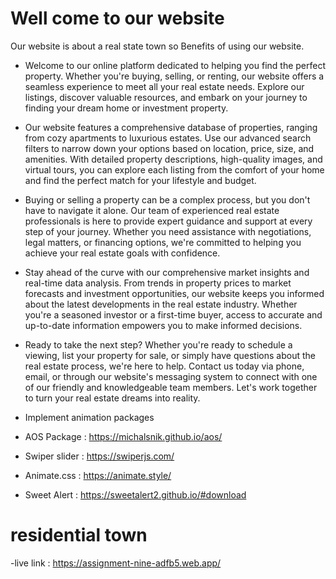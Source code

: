 # Well come to our website

Our website is about a real state town so Benefits of using our website.

- Welcome to our online platform dedicated to helping you find the perfect property. Whether you're buying, selling, or renting, our website offers a seamless experience to meet all your real estate needs. Explore our listings, discover valuable resources, and embark on your journey to finding your dream home or investment property.

- Our website features a comprehensive database of properties, ranging from cozy apartments to luxurious estates. Use our advanced search filters to narrow down your options based on location, price, size, and amenities. With detailed property descriptions, high-quality images, and virtual tours, you can explore each listing from the comfort of your home and find the perfect match for your lifestyle and budget.


- Buying or selling a property can be a complex process, but you don't have to navigate it alone. Our team of experienced real estate professionals is here to provide expert guidance and support at every step of your journey. Whether you need assistance with negotiations, legal matters, or financing options, we're committed to helping you achieve your real estate goals with confidence.


- Stay ahead of the curve with our comprehensive market insights and real-time data analysis. From trends in property prices to market forecasts and investment opportunities, our website keeps you informed about the latest developments in the real estate industry. Whether you're a seasoned investor or a first-time buyer, access to accurate and up-to-date information empowers you to make informed decisions.


- Ready to take the next step? Whether you're ready to schedule a viewing, list your property for sale, or simply have questions about the real estate process, we're here to help. Contact us today via phone, email, or through our website's messaging system to connect with one of our friendly and knowledgeable team members. Let's work together to turn your real estate dreams into reality.

 
- Implement animation  packages 

- AOS Package : https://michalsnik.github.io/aos/

- Swiper slider : https://swiperjs.com/

- Animate.css : https://animate.style/

- Sweet Alert : https://sweetalert2.github.io/#download

# residential town
-live link : https://assignment-nine-adfb5.web.app/
